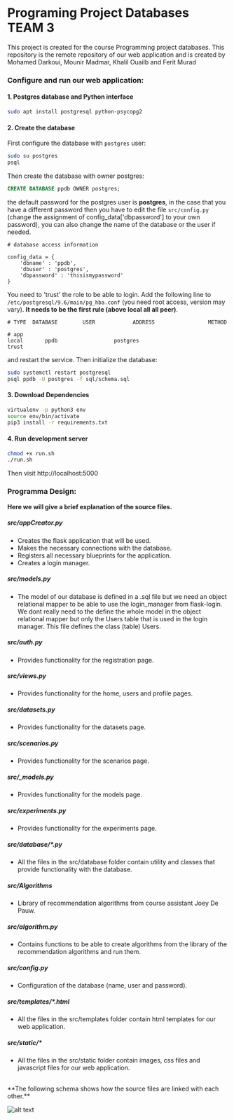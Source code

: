 # Programing Project Databases TEAM 3 #
This project is created for the course Programming project databases. This repository is the remote repository of our web application and is created by Mohamed Darkoui, Mounir Madmar, Khalil Ouailb and Ferit Murad

### Configure and run our web application:

#### 1. Postgres database and Python interface
```bash
sudo apt install postgresql python-psycopg2
```

#### 2. Create the database
First configure the database with `postgres` user:
```bash
sudo su postgres
psql
```
Then create the database with owner postgres:
```sql
CREATE DATABASE ppdb OWNER postgres;
```


the default password for the postgres user is **postgres**, in the case that you have a different password then you have to edit the file
`src/config.py` (change the assignment of config_data['dbpassword'] to your own password), you can also change the name of the
database or the user if needed.

```
# database access information

config_data = {
    'dbname' : 'ppdb',
    'dbuser' : 'postgres',
    'dbpassword' : 'thisismypassword'
}
```
You need to 'trust' the role to be able to login. Add the following line to `/etc/postgresql/9.6/main/pg_hba.conf` (you need root access, version may vary). __It needs to be the first rule (above local all all peer)__.
```
# TYPE  DATABASE        USER            ADDRESS                 METHOD

# app
local   	ppdb                  postgres                                       	 trust
```

and restart the service. Then initialize the database:
```bash
sudo systemctl restart postgresql
psql ppdb -U postgres -f sql/schema.sql
```


#### 3. Download Dependencies

```bash
virtualenv -p python3 env
source env/bin/activate
pip3 install -r requirements.txt
```


#### 4. Run development server
```bash
chmod +x run.sh
./run.sh
```
Then visit http://localhost:5000


### Programma Design:
**Here we will give a brief explanation of the source files.**

##### src/appCreator.py
- Creates the flask application that will be used.
- Makes the necessary connections with the database.
- Registers all necessary blueprints for the application.
- Creates a login manager.

##### src/models.py
- The model of our database is defined in a .sql file but we need an object relational mapper to be able to use
the login_manager from flask-login. We dont really need to the define the whole model in the object relational mapper
but only the Users table that is used in the login manager. This file defines the class (table) Users.

##### src/auth.py
- Provides functionality for the registration page.

##### src/views.py
- Provides functionality for the home, users and profile pages.

##### src/datasets.py 
- Provides functionality for the datasets page.

##### src/scenarios.py 
- Provides functionality for the scenarios page.

##### src/_models.py 
- Provides functionality for the models page.

##### src/experiments.py 
- Provides functionality for the experiments page.

##### src/database/*.py
- All the files in the src/database folder contain utility and classes that provide functionality with the database.

##### src/Algorithms
- Library of recommendation algorithms from course assistant Joey De Pauw.

##### src/algorithm.py
- Contains functions to be able to create algorithms from the library of the recommendation algorithms and run them.

##### src/config.py
- Configuration of the database (name, user and password).

##### src/templates/*.html
- All the files in the src/templates folder contain html templates for our web application.

##### src/static/*
- All the files in the src/static folder contain images, css files and javascript files for our web application.

<br>
**The following schema shows how the source files are linked with each other.**

![alt text](https://i.ibb.co/v36mpMn/programma-Design.png)
